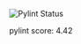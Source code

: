![Pylint Status](https://github.com/1mr124/E-memory/actions/workflows/pylint.yml/badge.svg)

pylint score: 4.42


